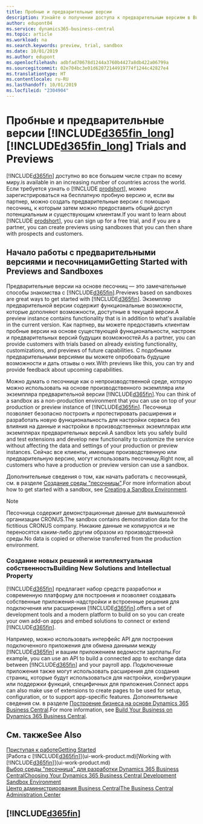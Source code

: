 ```yaml
---
title: Пробные и предварительные версии
description: Узнайте о получении доступа к предварительным версиям в Business Central.
author: edupont04
ms.service: dynamics365-business-central
ms.topic: article
ms.workload: na
ms.search.keywords: preview, trial, sandbox
ms.date: 10/01/2019
ms.author: edupont
ms.openlocfilehash: adbfad70678d1244a3760b4427a8db422a06799a
ms.sourcegitcommit: 02e704bc3e01d62072144919774f1244c42827e4
ms.translationtype: HT
ms.contentlocale: ru-RU
ms.lasthandoff: 10/01/2019
ms.locfileid: "2304904"
---
```

# <a name="included365fin_longincludesd365fin_long_mdmd-trials-and-previews"></a><span data-ttu-id="b78ec-103">Пробные и предварительные версии [!INCLUDE[d365fin_long](includes/d365fin_long_md.md)]</span><span class="sxs-lookup"><span data-stu-id="b78ec-103">[!INCLUDE[d365fin_long](includes/d365fin_long_md.md)] Trials and Previews</span></span>

[!INCLUDE[d365fin](includes/d365fin_md.md)] <span data-ttu-id="b78ec-104">доступно во все большем числе стран по всему миру.</span><span class="sxs-lookup"><span data-stu-id="b78ec-104">is available in an increasing number of countries across the world.</span></span> <span data-ttu-id="b78ec-105">Если требуется узнать о [!INCLUDE [prodshort](includes/prodshort.md)], можно зарегистрироваться на бесплатную пробную версию и, если вы партнер, можно создать предварительные версии с помощью песочниц, к которым затем можно предоставить общий доступ потенциальным и существующим клиентам.</span><span class="sxs-lookup"><span data-stu-id="b78ec-105">If you want to learn about [!INCLUDE [prodshort](includes/prodshort.md)], you can sign up for a free trial, and if you are a partner, you can create previews using sandboxes that you can then share with prospects and customers.</span></span>  

## <a name="getting-started-with-previews-and-sandboxes"></a><span data-ttu-id="b78ec-106">Начало работы с предварительными версиями и песочницами</span><span class="sxs-lookup"><span data-stu-id="b78ec-106">Getting Started with Previews and Sandboxes</span></span>

<span data-ttu-id="b78ec-107">Предварительные версии на основе песочниц — это замечательные способы знакомства с [!INCLUDE[d365fin](includes/d365fin_md.md)].</span><span class="sxs-lookup"><span data-stu-id="b78ec-107">Previews based on sandboxes are great ways to get started with [!INCLUDE[d365fin](includes/d365fin_md.md)].</span></span> <span data-ttu-id="b78ec-108">Экземпляр предварительной версии содержит функциональные возможности, которые дополняют возможности, доступные в текущей версии.</span><span class="sxs-lookup"><span data-stu-id="b78ec-108">A preview instance contains functionality that is in addition to what's available in the current version.</span></span> <span data-ttu-id="b78ec-109">Как партнер, вы можете предоставить клиентам пробные версии на основе существующей функциональности, настроек и предварительных версий будущих возможностей.</span><span class="sxs-lookup"><span data-stu-id="b78ec-109">As a partner, you can provide customers with trials based on already existing functionality, customizations, and previews of future capabilities.</span></span> <span data-ttu-id="b78ec-110">С подобными предварительными версиями вы можете опробовать будущие возможности и дать отзывы о них.</span><span class="sxs-lookup"><span data-stu-id="b78ec-110">With previews like this, you can try and provide feedback about upcoming capabilities.</span></span>  

<!--To get started with a preview, go to [this page](https://go.microsoft.com/fwlink/?linkid=866045) and provide your work email address. To learn more about [!INCLUDE[d365fin](includes/d365fin_md.md)] and the capabilities it offers, refer to the documentation here on this site.-->

<span data-ttu-id="b78ec-111">Можно думать о песочнице как о непроизводственной среде, которую можно использовать на основе производственного экземпляра или экземпляра предварительной версии [!INCLUDE[d365fin](includes/d365fin_md.md)].</span><span class="sxs-lookup"><span data-stu-id="b78ec-111">You can think of a sandbox as a non-production environment that you can use on top of your production or preview instance of [!INCLUDE[d365fin](includes/d365fin_md.md)].</span></span> <span data-ttu-id="b78ec-112">Песочница позволяет безопасно построить и протестировать расширения и разработать новую функциональность для настройки сервиса без влияния на данные и настройки в производственных экземплярах или экземплярах предварительных версий.</span><span class="sxs-lookup"><span data-stu-id="b78ec-112">A sandbox lets you safely build and test extensions and develop new functionality to customize the service without affecting the data and settings of your production or preview instances.</span></span> <span data-ttu-id="b78ec-113">Сейчас все клиенты, имеющие производственную или предварительную версию, могут использовать песочницу.</span><span class="sxs-lookup"><span data-stu-id="b78ec-113">Right now, all customers who have a production or preview version can use a sandbox.</span></span>

<span data-ttu-id="b78ec-114">Дополнительные сведения о том, как начать работать с песочницей, см. в разделе [Создание среды "песочницы"](across-how-create-sandbox-environment.md).</span><span class="sxs-lookup"><span data-stu-id="b78ec-114">For more information about how to get started with a sandbox, see [Creating a Sandbox Environment](across-how-create-sandbox-environment.md).</span></span>  

> [!NOTE]
> <span data-ttu-id="b78ec-115">Песочница содержит демонстрационные данные для вымышленной организации CRONUS.</span><span class="sxs-lookup"><span data-stu-id="b78ec-115">The sandbox contains demonstration data for the fictitious CRONUS company.</span></span> <span data-ttu-id="b78ec-116">Никакие данные не копируются и не переносятся каким-либо другим образом из производственной среды.</span><span class="sxs-lookup"><span data-stu-id="b78ec-116">No data is copied or otherwise transferred from the production environment.</span></span>  

### <a name="building-new-solutions-and-intellectual-property"></a><span data-ttu-id="b78ec-117">Создание новых решений и интеллектуальная собственность</span><span class="sxs-lookup"><span data-stu-id="b78ec-117">Building New Solutions and Intellectual Property</span></span>

[!INCLUDE[d365fin](includes/d365fin_md.md)] <span data-ttu-id="b78ec-118">предлагает набор средств разработки и современную платформу для построения и позволяет создавать собственные приложения-надстройки и встроенные решения для подключения или расширения [!INCLUDE[d365fin](includes/d365fin_md.md)].</span><span class="sxs-lookup"><span data-stu-id="b78ec-118">offers a set of development tools and a modern platform to build on so you can create your own add-on apps and embed solutions to connect or extend [!INCLUDE[d365fin](includes/d365fin_md.md)].</span></span>  

<span data-ttu-id="b78ec-119">Например, можно использовать интерфейс API для построения подключенного приложения для обмена данными между [!INCLUDE[d365fin](includes/d365fin_md.md)] и вашим приложением ведомости зарплаты.</span><span class="sxs-lookup"><span data-stu-id="b78ec-119">For example, you can use an API to build a connected app to exchange data between [!INCLUDE[d365fin](includes/d365fin_md.md)] and your payroll app.</span></span> <span data-ttu-id="b78ec-120">Подключенные приложения также могут использовать расширения для создания страниц, которые будут использоваться для настройки, конфигурации или поддержки функций, специфичных для приложения.</span><span class="sxs-lookup"><span data-stu-id="b78ec-120">Connect apps can also make use of extensions to create pages to be used for setup, configuration, or to support app-specific features.</span></span> <span data-ttu-id="b78ec-121">Дополнительные сведения см. в разделе [Построение бизнеса на основе Dynamics 365 Business Central](/dynamics365/business-central/dev-itpro/developer/readiness/readiness-welcome).</span><span class="sxs-lookup"><span data-stu-id="b78ec-121">For more information, see [Build Your Business on Dynamics 365 Business Central](/dynamics365/business-central/dev-itpro/developer/readiness/readiness-welcome).</span></span>

## <a name="see-also"></a><span data-ttu-id="b78ec-122">См. также</span><span class="sxs-lookup"><span data-stu-id="b78ec-122">See Also</span></span>

[<span data-ttu-id="b78ec-123">Приступая к работе</span><span class="sxs-lookup"><span data-stu-id="b78ec-123">Getting Started</span></span>](product-get-started.md)  
<span data-ttu-id="b78ec-124">[Работа с [!INCLUDE[d365fin](includes/d365fin_md.md)]](ui-work-product.md)</span><span class="sxs-lookup"><span data-stu-id="b78ec-124">[Working with [!INCLUDE[d365fin](includes/d365fin_md.md)]](ui-work-product.md)</span></span>  
[<span data-ttu-id="b78ec-125">Выбор среды "песочница" для разработки Dynamics 365 Business Central</span><span class="sxs-lookup"><span data-stu-id="b78ec-125">Choosing Your Dynamics 365 Business Central Development Sandbox Environment</span></span>](/dynamics365/business-central/dev-itpro/developer/devenv-sandbox-overview)  
[<span data-ttu-id="b78ec-126">Центр администрирования Business Central</span><span class="sxs-lookup"><span data-stu-id="b78ec-126">The Business Central Administration Center</span></span>](/dynamics365/business-central/dev-itpro/administration/tenant-admin-center)  

## [!INCLUDE[d365fin](includes/free_trial_md.md)]  
